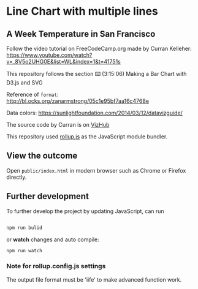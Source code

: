 # Line Chart with multiple lines
## A Week Temperature in San Francisco
Follow the video tutorial on FreeCodeCamp.org made by Curran Kelleher: https://www.youtube.com/watch?v=_8V5o2UHG0E&list=WL&index=1&t=41751s

This repository follows the section ⌨️ (3:15:06) Making a Bar Chart with D3.js and SVG

Reference of `format`: http://bl.ocks.org/zanarmstrong/05c1e95bf7aa16c4768e


Data colors: https://sunlightfoundation.com/2014/03/12/datavizguide/

The source code by Curran is on [VizHub](https://vizhub.com/curran/2546209d161e4294802c4ac0098bebc2)

This repository used [rollup.js](https://rollupjs.org/) as the JavaScript module bundler. 

## View the outcome
Open `public/index.html` in modern browser such as Chrome or Firefox directly. 

## Further development
To further develop the project by updating JavaScript, can run

```javascript

npm run bulid

```

or **watch** changes and auto compile:
```javascript
npm run watch
```

### Note for rollup.config.js settings
The output file format must be 'iife' to make advanced function work. 